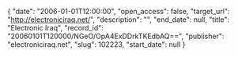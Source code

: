 {
  "date": "2006-01-01T12:00:00", 
  "open_access": false, 
  "target_url": "http://electroniciraq.net/", 
  "description": "", 
  "end_date": null, 
  "title": "Electronic Iraq", 
  "record_id": "20060101T120000/NGeO/OpA4ExDDrkTKEdbAQ==", 
  "publisher": "electroniciraq.net", 
  "slug": 102223, 
  "start_date": null
}

